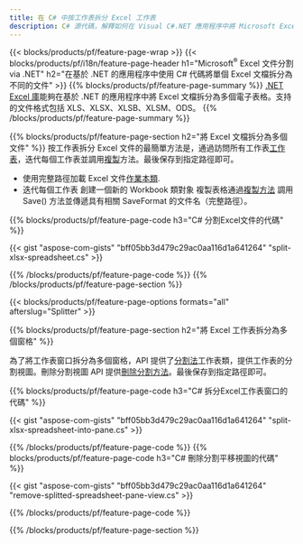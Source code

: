 ```yaml
---
title: 在 C# 中按工作表拆分 Excel 工作表
description: C# 源代碼，解釋如何在 Visual C#.NET 應用程序中將 Microsoft Excel 文件拆分為多個文件
---
```

{{< blocks/products/pf/feature-page-wrap >}}
{{< blocks/products/pf/i18n/feature-page-header h1="Microsoft<sup>&reg;</sup> Excel 文件分割 via .NET" h2="在基於 .NET 的應用程序中使用 C# 代碼將單個 Excel 文檔拆分為不同的文件" >}}
{{% blocks/products/pf/feature-page-summary %}}
[.NET Excel 庫](/cells/zh-hant/net/)能夠在基於 .NET 的應用程序中將 Excel 文檔拆分為多個電子表格。支持的文件格式包括 XLS、XLSX、XLSB、XLSM、ODS。
{{% /blocks/products/pf/feature-page-summary %}}

{{% blocks/products/pf/feature-page-section h2="將 Excel 文檔拆分為多個文件" %}}
按工作表拆分 Excel 文件的最簡單方法是，通過訪問所有工作表[工作表](https://reference.aspose.com/cells/net/aspose.cells/workbook/properties/worksheets)，迭代每個工作表並調用[複製](https://reference.aspose.com/cells/net/aspose.cells/worksheet/methods/copy)方法。最後保存到指定路徑即可。

 + 使用完整路徑加載 Excel 文件[作業本類](https://reference.aspose.com/cells/net/aspose.cells/workbook).
+ 迭代每個工作表
創建一個新的 Workbook 類對象
 複製表格通過[複製方法](https://reference.aspose.com/cells/net/aspose.cells/worksheet/methods/copy)
調用 Save() 方法並傳遞具有相關 SaveFormat 的文件名（完整路徑）。

{{% blocks/products/pf/feature-page-code h3="C# 分割Excel文件的代碼" %}}

{{< gist "aspose-com-gists" "bff05bb3d479c29ac0aa116d1a641264" "split-xlsx-spreadsheet.cs" >}}

{{% /blocks/products/pf/feature-page-code %}}
{{% /blocks/products/pf/feature-page-section %}}

{{< blocks/products/pf/feature-page-options formats="all" afterslug="Splitter" >}}

{{% blocks/products/pf/feature-page-section h2="將 Excel 工作表拆分為多個窗格" %}}

為了將工作表窗口拆分為多個窗格，API 提供了[分割法](https://reference.aspose.com/cells/net/aspose.cells/worksheet/methods/split)工作表類，提供工作表的分割視圖。刪除分割視圖 API 提供[刪除分割方法](https://reference.aspose.com/cells/net/aspose.cells/worksheet/methods/removesplit)。最後保存到指定路徑即可。

{{% blocks/products/pf/feature-page-code h3="C# 拆分Excel工作表窗口的代碼" %}}

{{< gist "aspose-com-gists" "bff05bb3d479c29ac0aa116d1a641264" "split-xlsx-spreadsheet-into-pane.cs" >}}

{{% /blocks/products/pf/feature-page-code %}}
{{% blocks/products/pf/feature-page-code h3="C# 刪除分割平移視圖的代碼" %}}

{{< gist "aspose-com-gists" "bff05bb3d479c29ac0aa116d1a641264" "remove-splitted-spreadsheet-pane-view.cs" >}}

{{% /blocks/products/pf/feature-page-code %}}

{{% /blocks/products/pf/feature-page-section %}}

